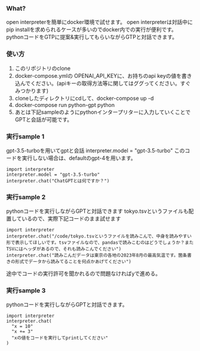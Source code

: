 ### What?
open interpreterを簡単にdocker環境で試せます。
open interpreterは対話中にpip installを求められるケースが多いのでdocker内での実行が便利です。
pythonコードをGTPに提案&実行してもらいながらGTPと対話できます。

### 使い方
1. このリポジトリのclone
1. docker-compose.ymlの OPENAI_API_KEYに、お持ちのapi keyの値を書き込んでください。(apiキーの取得方法等に関してはググってください。すぐみつかります)
1. cloneしたディレクトリにcdして、docker-compose up -d
1. docker-compose run python-gpt python
1. あとは下記sampleのようにpythonインタープリターに入力していくことでGPTと会話が可能です。


### 実行sample 1
gpt-3.5-turboを用いてgptと会話
interpreter.model = "gpt-3.5-turbo"
このコードを実行しない場合は、defaultのgpt-4を用います。
```
import interpreter
interpreter.model = "gpt-3.5-turbo"
interpreter.chat("ChatGPTとは何ですか？")
```

### 実行sample 2
pythonコードを実行しながらGPTと対話できます
tokyo.tsvというファイルも配置しているので、実際下記コードのまま試せます
```
import interpreter
interpreter.chat("/code/tokyo.tsvというファイルを読みこんで、中身を読みやすい形で表示してほしいです。tsvファイルなので、pandasで読みこむのはどうでしょうか？またTSVにはヘッダがあるので、それも読みこんでください")
interpreter.chat("読みこんだデータは東京の各地の2023年8月の最高気温です。箇条書きの形式でデータから読みてることを何点かあげてください")
```
途中でコードの実行許可を聞かれるので問題なければyで進める。


### 実行sample 3
pythonコードを実行しながらGPTと対話できます。
```
import interpreter
interpreter.chat(
  "x = 10"
  "x += 3"
  "xの値をコードを実行してprintしてください"
)
```
